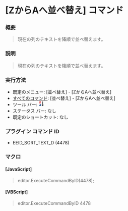 # \[ZからAへ並べ替え\] コマンド

### 概要

> 現在の列のテキストを降順で並べ替えます。

### 説明

> 現在の列のテキストを降順で並べ替えます。

### 実行方法

- 既定のメニュー: \[並べ替え\] \- \[ZからAへ並べ替え\]
- [すべてのコマンド](../../glossary/allcommands): \[並べ替え\] \- \[ZからAへ並べ替え\]
- ツール バー: ![](../../images/sortingz-a.gif)
- ステータス バー: なし
- 既定のショートカット: なし

### プラグイン コマンド ID

- EEID\_SORT\_TEXT\_D (4478)

### マクロ

#### \[JavaScript\]

> editor.ExecuteCommandByID(4478);

#### \[VBScript\]

> editor.ExecuteCommandByID 4478